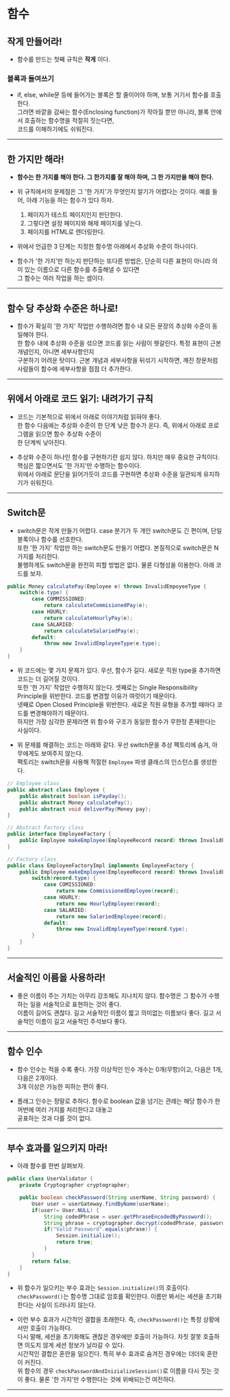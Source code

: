 <h1>함수</h1>

<h2>작게 만들어라!</h2>

* 함수를 만드는 첫째 규칙은 __작게__ 이다. 

<h3>블록과 들여쓰기</h3>

* if, else, while문 등에 들어가는 블록은 할 줄이어야 하며, 보통 거기서 함수를 호출한다.   
  그러면 바깥을 감싸는 함수(Enclosing function)가 작아질 뿐만 아니라, 블록 안에서 호출하는 함수명을 적절히 짓는다면,   
  코드를 이해하기에도 쉬워진다.
<hr/>

<h2>한 가지만 해라!</h2>

* __함수는 한 가지를 해야 한다. 그 한가지를 잘 해야 하며, 그 한 가지만을 해야 한다.__

* 위 규칙에서의 문제점은 그 '한 가지'가 무엇인지 알기가 어렵다는 것이다. 예를 들어, 아래 기능을 하는 함수가 있다 하자.
  1. 페이지가 테스트 페이지인지 판단한다.
  2. 그렇다면 설정 페이지와 해제 페이지를 넣는다.
  3. 페이지를 HTML로 렌더링한다.

* 위에서 언급한 3 단계는 지정한 함수명 아래에서 추상화 수준이 하나이다.

* 함수가 '한 가지'만 하는지 판단하는 또다른 방법은, 단순히 다른 표현이 아니라 의미 있는 이름으로 다른 함수를 추출해낼 수 있다면   
  그 함수는 여러 작업을 하는 셈이다.
<hr/>

<h2>함수 당 추상화 수준은 하나로!</h2>

* 함수가 확실히 '한 가지' 작업만 수행하려면 함수 내 모든 문장의 추상화 수준이 동일해야 한다.   
  한 함수 내에 추상화 수준을 섞으면 코드를 읽는 사람이 헷갈린다. 특정 표현이 근본 개념인지, 아니면 세부사항인지   
  구분하기 어려운 탓이다. 근본 개념과 세부사항을 뒤섞기 시작하면, 깨진 창문처럼 사람들이 함수에 세부사항을 점점 더 추가한다.
<hr/>

<h2>위에서 아래로 코드 읽기: 내려가기 규칙</h2>

* 코드는 기본적으로 위에서 아래로 이야기처럼 읽혀야 좋다.   
  한 함수 다음에는 추상화 수준이 한 단계 낮은 함수가 온다. 즉, 위에서 아래로 프로그램을 읽으면 함수 추상화 수준이   
  한 단계씩 낮아진다.

* 추상화 수준이 하나인 함수를 구현하기란 쉽지 않다. 하지만 매우 중요한 규칙이다. 핵심은 짧으면서도 '한 가지'만 수행하는 함수이다.   
  위에서 아래로 문단을 읽어가듯이 코드를 구현하면 추상화 수준을 일관되게 유지하기가 쉬워진다.
<hr/>

<h2>Switch문</h2>

* switch문은 작게 만들기 어렵다. case 분기가 두 개인 switch문도 긴 편이며, 단일 블록이나 함수를 선호한다.   
  또한 '한 가지' 작업만 하는 switch문도 만들기 어렵다. 본질적으로 switch문은 N가지를 처리한다.   
  불행하게도 switch문을 완전히 피할 방법은 없다. 물론 다형성을 이용한다. 아래 코드를 보자.
```java
public Money calculatePay(Employee e) throws InvalidEmpoyeeType {
    switch(e.type) {
        case COMMISSIONED:
            return calculateCommisionedPay(e);
        case HOURLY:
            return calculateHourlyPay(e);
        case SALARIED:
            return calculateSalariedPay(e);
        default:
            throw new InvalidEmployeeType(e.type);
    }
}
```

* 위 코드에는 몇 가지 문제가 있다. 우선, 함수가 길다. 새로운 직원 type을 추가하면 코드는 더 길어질 것이다.   
  또한 '한 가지' 작업만 수행하지 않는다. 셋째로는 Single Responsibility Principle을 위반한다. 코드를 변경할 이유가 여럿이기 때문이다.   
  넷째로 Open Closed Principle을 위반한다. 새로운 직원 유형을 추가할 때마다 코드를 변경해야하기 때문이다.   
  하지만 가장 심각한 문제라면 위 함수와 구조가 동일한 함수가 무한정 존재한다는 사실이다.

* 위 문제를 해결하는 코드는 아래와 같다. 우선 switch문을 추상 팩토리에 숨겨, 아무에게도 보여주지 않는다.   
  팩토리는 switch문을 사용해 적절한 `Employee` 파생 클래스의 인스턴스를 생성한다.
```java
// Employee class
public abstract class Employee {
    public abstract boolean isPayday();
    public abstract Money calculatePay();
    public abstract void deliverPay(Money pay);
}

// Abstract Factory class
public interface EmployeeFactory {
    public Employee makeEmployee(EmployeeRecord record) throws InvalidEmployeeType;
}

// Factory class
public class EmployeeFactoryImpl implements EmployeeFactory {
    public Employee makeEmployee(EmployeeRecord record) throws InvalidEmployeeType {
        switch(record.type) {
            case COMISSIONED:
                return new CommissionedEmployee(record);
            case HOURLY:
                return new HourlyEmployee(record);
            case SALARIED:
                return new SalariedEmployee(record);
            default:
                throw new InvalidEmployeeType(record.type);
        }
    }
}
```

<hr/>

<h2>서술적인 이름을 사용하라!</h2>

* 좋은 이름이 주는 가치는 아무리 강조해도 지나치지 않다. 함수명은 그 함수가 수행하는 일을 서술적으로 표현하는 것이 좋다.   
  이름이 길어도 괜찮다. 길고 서술적인 이름이 짧고 의미없는 이름보다 좋다. 길고 서술적인 이름이 길고 서술적인 주석보다 좋다.
<hr/>

<h2>함수 인수</h2>

* 함수 인수는 적을 수록 좋다. 가장 이상적인 인수 개수는 0개(무항)이고, 다음은 1개, 다음은 2개이다.   
  3개 이상은 가능한 피하는 편이 좋다.

* 플래그 인수는 정말로 추하다. 함수로 boolean 값을 넘기는 관례는 해당 함수가 한꺼번에 여러 가지를 처리한다고 대놓고   
  공표하는 것과 다를 것이 없다.
<hr/>

<h2>부수 효과를 일으키지 마라!</h2>

* 아래 함수를 한번 살펴보자.
```java
public class UserValidator {
    private Cryptographer cryptographer;

    public boolean checkPassword(String userName, String password) {
        User user = userGateway.findByName(userName);
        if(user!= User.NULL) {
            String codedPhrase = user.getPhraseEncodedByPassword();
            String phrase = cryptographer.decrypt(codedPhrase, password);
            if("Valid Password".equals(phrase)) {
                Session.initialize();
                return true;
            }
        }
        return false;
    }
}
```

* 위 함수가 일으키는 부수 효과는 `Session.initialize()`의 호출이다.   
  `checkPassword()`는 함수명 그대로 암호를 확인한다. 이름만 봐서는 세션을 초기화한다는 사실이 드러나지 않는다.

* 이런 부수 효과가 시간적인 결합을 초래한다. 즉, `checkPassword()`는 특정 상황에서만 호출이 가능하다.   
  다시 말해, 세션을 초기화해도 괜찮은 경우에만 호출이 가능하다. 자칫 잘못 호출하면 의도치 않게 세션 정보가 날라갈 수 있다.   
  시간적인 결합은 혼란을 일으킨다. 특히 부수 효과로 숨겨진 경우에는 더더욱 혼란이 커진다.   
  위 함수의 경우 `checkPasswordAndInizializeSession()`로 이름을 다시 짓는 것이 좋다. 물론 '한 가지'만 수행한다는 것에 위배되는건 여전하다.
<hr/>

